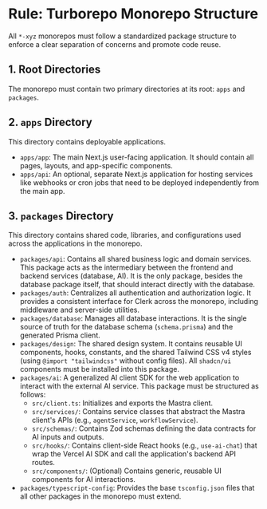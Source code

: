 # Rule: Turborepo Monorepo Structure

All `*-xyz` monorepos must follow a standardized package structure to enforce a clear separation of concerns and promote code reuse.

## 1. Root Directories
The monorepo must contain two primary directories at its root: `apps` and `packages`.

## 2. `apps` Directory
This directory contains deployable applications.

-   `apps/app`: The main Next.js user-facing application. It should contain all pages, layouts, and app-specific components.
-   `apps/api`: An optional, separate Next.js application for hosting services like webhooks or cron jobs that need to be deployed independently from the main app.

## 3. `packages` Directory
This directory contains shared code, libraries, and configurations used across the applications in the monorepo.

-   `packages/api`: Contains all shared business logic and domain services. This package acts as the intermediary between the frontend and backend services (database, AI). It is the only package, besides the database package itself, that should interact directly with the database.
-   `packages/auth`: Centralizes all authentication and authorization logic. It provides a consistent interface for Clerk across the monorepo, including middleware and server-side utilities.
-   `packages/database`: Manages all database interactions. It is the single source of truth for the database schema (`schema.prisma`) and the generated Prisma client.
-   `packages/design`: The shared design system. It contains reusable UI components, hooks, constants, and the shared Tailwind CSS v4 styles (using `@import "tailwindcss"` without config files). All `shadcn/ui` components must be installed into this package.
-   `packages/ai`: A generalized AI client SDK for the web application to interact with the external AI service. This package must be structured as follows:
    - `src/client.ts`: Initializes and exports the Mastra client.
    - `src/services/`: Contains service classes that abstract the Mastra client's APIs (e.g., `agentService`, `workflowService`).
    - `src/schemas/`: Contains Zod schemas defining the data contracts for AI inputs and outputs.
    - `src/hooks/`: Contains client-side React hooks (e.g., `use-ai-chat`) that wrap the Vercel AI SDK and call the application's backend API routes.
    - `src/components/`: (Optional) Contains generic, reusable UI components for AI interactions.
-   `packages/typescript-config`: Provides the base `tsconfig.json` files that all other packages in the monorepo must extend.